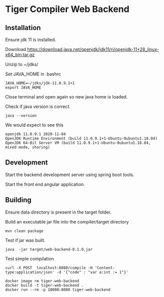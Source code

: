 # Tiger Compiler Web Backend

## Installation

Ensure jdk 11 is installed.

Download https://download.java.net/openjdk/jdk11/ri/openjdk-11+28_linux-x64_bin.tar.gz

Unzip to ~/jdks/

Set JAVA_HOME in .bashrc

```
JAVA_HOME=~/jdks/jdk-11.0.9.1+1
export JAVA_HOME
```

Close terminal and open again so new java home is loaded. 

Check if java version is correct.

```
java --version
```

We would expect to see this

```
openjdk 11.0.9.1 2020-11-04
OpenJDK Runtime Environment (build 11.0.9.1+1-Ubuntu-0ubuntu1.18.04)
OpenJDK 64-Bit Server VM (build 11.0.9.1+1-Ubuntu-0ubuntu1.18.04, mixed mode, sharing)

```

## Development

Start the backend development server using spring boot tools.


Start the front end angular application.

## Building

Ensure data directory is present in the target folder.

Build an executable jar file into the compiler/target directory

```
mvn clean package
```

Test if jar was built.

```
java  -jar target/web-backend-0.1.0.jar

```

Test simple compilation

```
curl -X POST  localhost:8080/compile -H 'Content-type:application/json' -d '{"code" : "var a:int := 1"}'
```

```
docker image rm tiger-web-backend
docker build -t tiger-web-backend .
docker run --rm -p 10000:8080 tiger-web-backend
```